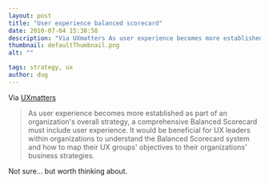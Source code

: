 ```yaml
---
layout: post
title: "User experience balanced scorecard"
date: 2010-07-04 15:38:58
description: "Via UXmatters As user experience becomes more established as part of an organization&#8217;s overall strategy, a comprehensive Balanced Scorecard must include user experience. It would be beneficial for UX leaders within organizations to understand the Balanced Scorecard system and how&#8230;"
thumbnail: defaultThumbnail.png
alt: ""

tags: strategy, ux
author: dug
---
```


<p>Via <a href="http://www.uxmatters.com/mt/archives/2010/06/user-experience-balance-scorecard.php">UXmatters</a></p>

<blockquote><p>As user experience becomes more established as part of an organization's overall strategy, a comprehensive Balanced Scorecard must include user experience. It would be beneficial for UX leaders within organizations to understand the Balanced Scorecard system and how to map their UX groups' objectives to their organizations' business strategies.</p></blockquote>

<p>Not sure... but worth thinking about.</p>

